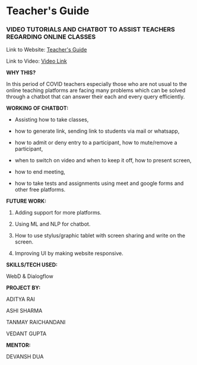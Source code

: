 # **Teacher's Guide**

### **VIDEO TUTORIALS AND CHATBOT TO ASSIST TEACHERS REGARDING ONLINE CLASSES**

Link to Website: [Teacher's Guide](https://ashi-sharma.github.io/Chatbot/)

Link to Video: [Video Link](https://drive.google.com/file/d/1Q6CSPjnunI76IG9shnq3F54rb48n7--f/view?usp=sharing)


**WHY THIS?**

In this period of COVID teachers especially those who are not usual to the online teaching platforms are facing many problems which can be solved through a chatbot that can answer their each and every query efficiently.


**WORKING OF CHATBOT:**

- Assisting how to take classes,

- how to generate link, sending link to students via mail or whatsapp,

- how to admit or deny entry to a participant, how to mute/remove a participant,

- when to switch on video and when to keep it off, how to present screen,

- how to end meeting,

- how to take tests and assignments using meet and google forms and other free platforms. 


**FUTURE WORK:**

1. Adding support for more platforms.

2. Using ML and NLP for chatbot.

3. How to use stylus/graphic tablet with screen sharing and write on the screen.

4. Improving UI by making website responsive.

**SKILLS/TECH  USED:**

WebD & Dialogflow


**PROJECT BY:**

ADITYA RAI

ASHI SHARMA

TANMAY RAICHANDANI

VEDANT GUPTA


**MENTOR:**

DEVANSH DUA
